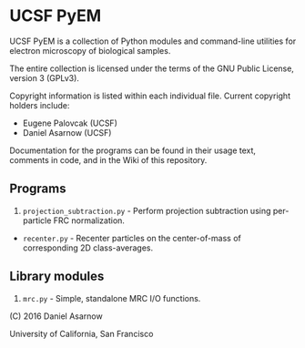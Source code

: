 # UCSF PyEM
UCSF PyEM is a collection of Python modules and command-line utilities for electron microscopy of biological samples.

The entire collection is licensed under the terms of the GNU Public License, version 3 (GPLv3).

Copyright information is listed within each individual file. Current copyright holders include:
 * Eugene Palovcak (UCSF)
 * Daniel Asarnow (UCSF)

Documentation for the programs can be found in their usage text, comments in code, and in the Wiki of this repository.

## Programs
 1. `projection_subtraction.py` - Perform projection subtraction using per-particle FRC normalization.
 +  `recenter.py` - Recenter particles on the center-of-mass of corresponding 2D class-averages.

## Library modules
 1. `mrc.py` - Simple, standalone MRC I/O functions.


(C) 2016 Daniel Asarnow

University of California, San Francisco
